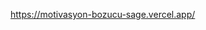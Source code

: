 https://motivasyon-bozucu-sage.vercel.app/


<!-- JSX öğelerinin aşağıdaki gibi inline stiller alabileceğini unutmayın:

    <someElement
        style={someStyle}
    />

Bu örnekte, someStyle, React'in beklediği biçimde yazılmış stil bilgilerine sahip bir nesne veya böyle bir nesneyi temsil eden bir değişken olabilir.

Inline stiller hakkında daha fazla bilgi için React belgelerine bakın:
https://react.dev/learn#adding-styles -->
